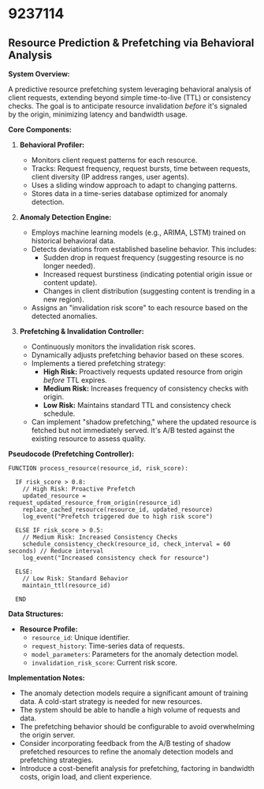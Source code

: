 # 9237114

## Resource Prediction & Prefetching via Behavioral Analysis

**System Overview:**

A predictive resource prefetching system leveraging behavioral analysis of client requests, extending beyond simple time-to-live (TTL) or consistency checks. The goal is to anticipate resource invalidation *before* it's signaled by the origin, minimizing latency and bandwidth usage.

**Core Components:**

1.  **Behavioral Profiler:**
    *   Monitors client request patterns for each resource.
    *   Tracks: Request frequency, request bursts, time between requests, client diversity (IP address ranges, user agents).
    *   Uses a sliding window approach to adapt to changing patterns.
    *   Stores data in a time-series database optimized for anomaly detection.

2.  **Anomaly Detection Engine:**
    *   Employs machine learning models (e.g., ARIMA, LSTM) trained on historical behavioral data.
    *   Detects deviations from established baseline behavior.  This includes:
        *   Sudden drop in request frequency (suggesting resource is no longer needed).
        *   Increased request burstiness (indicating potential origin issue or content update).
        *   Changes in client distribution (suggesting content is trending in a new region).
    *   Assigns an "invalidation risk score" to each resource based on the detected anomalies.

3.  **Prefetching & Invalidation Controller:**
    *   Continuously monitors the invalidation risk scores.
    *   Dynamically adjusts prefetching behavior based on these scores.
    *   Implements a tiered prefetching strategy:
        *   **High Risk:** Proactively requests updated resource from origin *before* TTL expires.
        *   **Medium Risk:** Increases frequency of consistency checks with origin.
        *   **Low Risk:** Maintains standard TTL and consistency check schedule.
    *   Can implement "shadow prefetching," where the updated resource is fetched but not immediately served. It's A/B tested against the existing resource to assess quality.

**Pseudocode (Prefetching Controller):**

```
FUNCTION process_resource(resource_id, risk_score):

  IF risk_score > 0.8:
    // High Risk: Proactive Prefetch
    updated_resource = request_updated_resource_from_origin(resource_id)
    replace_cached_resource(resource_id, updated_resource)
    log_event("Prefetch triggered due to high risk score")

  ELSE IF risk_score > 0.5:
    // Medium Risk: Increased Consistency Checks
    schedule_consistency_check(resource_id, check_interval = 60 seconds) // Reduce interval
    log_event("Increased consistency check for resource")

  ELSE:
    // Low Risk: Standard Behavior
    maintain_ttl(resource_id)

  END
```

**Data Structures:**

*   **Resource Profile:**
    *   `resource_id`: Unique identifier.
    *   `request_history`: Time-series data of requests.
    *   `model_parameters`: Parameters for the anomaly detection model.
    *   `invalidation_risk_score`: Current risk score.

**Implementation Notes:**

*   The anomaly detection models require a significant amount of training data. A cold-start strategy is needed for new resources.
*   The system should be able to handle a high volume of requests and data.
*   The prefetching behavior should be configurable to avoid overwhelming the origin server.
*   Consider incorporating feedback from the A/B testing of shadow prefetched resources to refine the anomaly detection models and prefetching strategies.
*   Introduce a cost-benefit analysis for prefetching, factoring in bandwidth costs, origin load, and client experience.